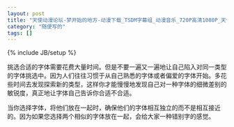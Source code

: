 ```yaml
---
layout: post
title: "天使动漫论坛-梦开始的地方-动漫下载_TSDM字幕组_动漫音乐_720P高清1080P_天使动漫论坛"
category: "随便写的"
tags: []
---
```

{% include JB/setup %}

挑选合适的字体需要花费大量时间。但是不要一遍又一遍地让自己陷入对同一类型的字体挑选中。因为人们往往习惯于从自己熟悉的字体或者偏爱的字体开始。多花些时间去发现探索新的类型，这样你才能慢慢地发现自己对一种字体的细微差别的敏锐度，真正地让字体自己告诉你合适不合适。

当你选择字体，将他们放在一起时，确保他们的字体相互独立的而不是相互接近的。因为如果您选择两个相似的字体放在一起，会给大家一种错别字的感觉。
